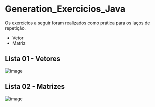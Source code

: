 # Generation_Exercicios_Java

Os exercícios a seguir foram realizados como prática para os laços de repetição.
- Vetor
- Matriz


## Lista 01 - Vetores

![image](https://github.com/CamilaVildoso/Generation_Exercicios_Java/assets/156922629/2888d07c-c166-41f0-b25c-da19222b2374)


## Lista 02 - Matrizes 

![image](https://github.com/CamilaVildoso/Generation_Exercicios_Java/assets/156922629/0228f462-b179-4632-9239-592041f3a5da)







